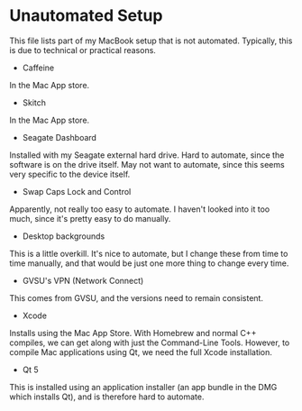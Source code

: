 Unautomated Setup
=================

This file lists part of my MacBook setup that is not automated. Typically, this is due to technical or practical reasons.

* Caffeine

In the Mac App store.

* Skitch

In the Mac App store.

* Seagate Dashboard

Installed with my Seagate external hard drive. Hard to automate, since the software is on the drive itself. May not want to automate, since this seems very specific to the device itself.

* Swap Caps Lock and Control

Apparently, not really too easy to automate. I haven't looked into it too much, since it's pretty easy to do manually.

* Desktop backgrounds

This is a little overkill. It's nice to automate, but I change these from time to time manually, and that would be just one more thing to change every time.

* GVSU's VPN (Network Connect)

This comes from GVSU, and the versions need to remain consistent.

* Xcode

Installs using the Mac App Store. With Homebrew and normal C++ compiles, we can get along with just the Command-Line Tools. However, to compile Mac applications using Qt, we need the full Xcode installation.

* Qt 5

This is installed using an application installer (an app bundle in the DMG which installs Qt), and is therefore hard to automate.
